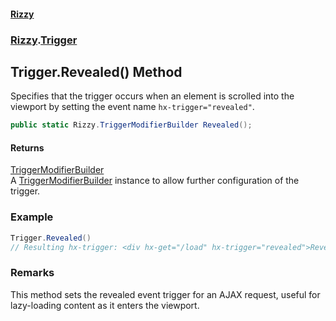 #### [Rizzy](index.md 'index')
### [Rizzy](Rizzy.md 'Rizzy').[Trigger](Rizzy.Trigger.md 'Rizzy.Trigger')

## Trigger.Revealed() Method

Specifies that the trigger occurs when an element is scrolled into the viewport by setting the event name `hx-trigger="revealed"`.

```csharp
public static Rizzy.TriggerModifierBuilder Revealed();
```

#### Returns
[TriggerModifierBuilder](Rizzy.TriggerModifierBuilder.md 'Rizzy.TriggerModifierBuilder')  
A [TriggerModifierBuilder](Rizzy.TriggerModifierBuilder.md 'Rizzy.TriggerModifierBuilder') instance to allow further configuration of the trigger.

### Example
  
```csharp  
Trigger.Revealed()  
// Resulting hx-trigger: <div hx-get="/load" hx-trigger="revealed">Reveal Me</div>  
```

### Remarks
This method sets the revealed event trigger for an AJAX request, useful for lazy-loading content as it enters the viewport.